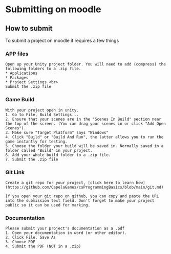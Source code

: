 # Submitting on moodle

## How to submit

To submit a project on moodle it requires a few things

### APP files
    Open up your Unity project folder. You will need to add (compress) the following folders to a .zip file.
    * Applications
    * Packages
    * Project Settings <br>
    Submit the .zip file
### Game Build
    With your project open in unity.
    1. Go to File, Build Settings...
    2. Ensure that your scenes are in the "Scenes In Build" section near the top of the screen. (You can drag your scenes in or click "Add Open Scenes").
    3. Make sure "Target Platform" says "Windows"
    4. Click "Build" or "Build And Run", the latter allows you to run the game instantly for testing.
    5. Choose the folder your build will be saved in. Normally saved in a folder called "Build" in your project.
    6. Add your whole build folder to a .zip file.
    7. Submit the .zip file
### Git Link
    Create a git repo for your project, [click here to learn how](https://github.com/CapelaGames/csProgrammingBasics/blob/main/git.md)
    
    If you open your git repo on github, you can copy and paste the URL into the submission text field. Don't forget to make your project public so it can be used for marking.
### Documentation
    Please submit your project's documentation as a .pdf
    1. Open your documentation in word (or other editor).
    2. Click File, Save As
    3. Choose PDF
    4. Submit the PDF (NOT in a .zip)